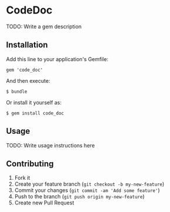 # CodeDoc

TODO: Write a gem description

## Installation

Add this line to your application's Gemfile:

    gem 'code_doc'

And then execute:

    $ bundle

Or install it yourself as:

    $ gem install code_doc

## Usage

TODO: Write usage instructions here

## Contributing

1. Fork it
2. Create your feature branch (`git checkout -b my-new-feature`)
3. Commit your changes (`git commit -am 'Add some feature'`)
4. Push to the branch (`git push origin my-new-feature`)
5. Create new Pull Request
